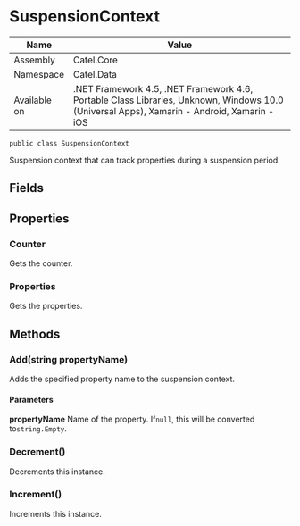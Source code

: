 

# SuspensionContext

Name|Value
---|---
Assembly|Catel.Core
Namespace|Catel.Data
Available on|.NET Framework 4.5, .NET Framework 4.6, Portable Class Libraries, Unknown, Windows 10.0 (Universal Apps), Xamarin - Android, Xamarin - iOS

```
public class SuspensionContext
```

Suspension context that can track properties during a suspension period.



## Fields

## Properties

### Counter

Gets the counter.



### Properties

Gets the properties.



## Methods

### Add(string propertyName)

Adds the specified property name to the suspension context.

#### Parameters

**propertyName**
Name of the property. If`null`, this will be converted to`string.Empty`.



### Decrement()

Decrements this instance.



### Increment()

Increments this instance.



